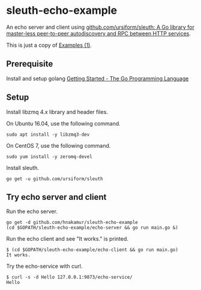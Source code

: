sleuth-echo-example
===================

An echo server and client using [github.com/ursiform/sleuth: A Go library for master-less peer-to-peer autodiscovery and RPC between HTTP services](https://github.com/ursiform/sleuth).

This is just a copy of [Examples (1)](https://github.com/ursiform/sleuth#examples).

## Prerequisite

Install and setup golang  [Getting Started - The Go Programming Language](https://golang.org/doc/install)

## Setup

Install libzmq 4.x library and header files.

On Ubuntu 16.04, use the following command.

```
sudo apt install -y libzmq3-dev
```

On CentOS 7, use the following command.

```
sudo yum install -y zeromq-devel
```

Install sleuth.

```
go get -u github.com/ursiform/sleuth
```


## Try echo server and client

Run the echo server.

```
go get -d github.com/hnakamur/sleuth-echo-example
(cd $GOPATH/sleuth-echo-example/echo-server && go run main.go &)
```

Run the echo client and see "It works." is printed.

```
$ (cd $GOPATH/sleuth-echo-example/echo-client && go run main.go)
It works.
```

Try the echo-service with curl.

```
$ curl -s -d Hello 127.0.0.1:9873/echo-service/
Hello
```
